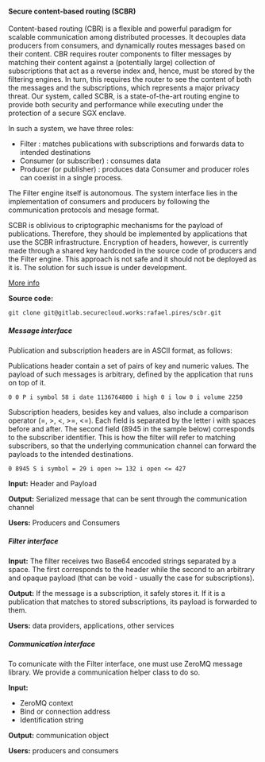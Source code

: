 #### Secure content-based routing (SCBR)

Content-based routing (CBR) is a flexible and powerful paradigm for scalable communication among distributed processes.
It decouples data producers from consumers, and dynamically routes messages based on their content.
CBR requires router components to filter messages by matching their content against a (potentially large) collection of subscriptions that act as a reverse index and, hence, must be stored by the filtering engines.
In turn, this requires the router to see the content of both the messages and the subscriptions, which represents a major privacy threat.
Our system, called SCBR, is a state-of-the-art routing engine to provide both security and performance while executing under the protection of a secure SGX enclave.

In such a system, we have three roles:
* Filter : matches publications with subscriptions and forwards data to intended destinations
* Consumer (or subscriber) : consumes data
* Producer (or publisher) : produces data
Consumer and producer roles can coexist in a single process.

The Filter engine itself is autonomous.
The system interface lies in the implementation of consumers and producers by following the communication protocols and mesage format.

SCBR is oblivious to criptographic mechanisms for the payload of publications.
Therefore, they should be implemented by applications that use the SCBR infrastructure.
Encryption of headers, however, is currently made through a shared key hardcoded in the source code of producers and the Filter engine.
This approach is not safe and it should not be deployed as it is.
The solution for such issue is under development.


[More info](https://arxiv.org/abs/1701.04612)

**Source code:**
```
git clone git@gitlab.securecloud.works:rafael.pires/scbr.git
```
##### Message interface
Publication and subscription headers are in ASCII format, as follows:

Publications header contain a set of pairs of key and numeric values.
The payload of such messages is arbitrary, defined by the application that runs on top of it.
```
0 0 P i symbol 58 i date 1136764800 i high 0 i low 0 i volume 2250
```

Subscription headers, besides key and values, also include a comparison operator
(=, >, <, >=, <=).
Each field is separated by the letter i with spaces before and after.
The second field (8945 in the sample below) corresponds to the subscriber identifier.
This is how the filter will refer to matching subscribers, so that the underlying communication channel can forward the payloads to the intended destinations.
```
0 8945 S i symbol = 29 i open >= 132 i open <= 427
```

__Input:__ Header and Payload

__Output:__ Serialized message that can be sent through the communication channel

__Users:__ Producers and Consumers

##### Filter interface

__Input:__ The filter receives two Base64 encoded strings separated by a space. The first corresponds to the header while the second to an arbitrary and opaque payload (that can be void - usually the case for subscriptions).

__Output:__ If the message is a subscription, it safely stores it. If it is a publication that matches to stored subscriptions, its payload is forwarded to them.

__Users:__ data providers, applications, other services

##### Communication interface
To comunicate with the Filter interface, one must use ZeroMQ message library.
We provide a communication helper class to do so.

__Input:__
* ZeroMQ context
* Bind or connection address
* Identification string

__Output:__ communication object

__Users:__ producers and consumers


